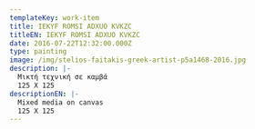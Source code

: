 ```yaml
---
templateKey: work-item
title: IEKYF ROMSI ADXUO KVKZC
titleEN: IEKYF ROMSI ADXUO KVKZC
date: 2016-07-22T12:32:00.000Z
type: painting
image: /img/stelios-faitakis-greek-artist-p5a1468-2016.jpg
description: |-
  Μικτή τεχνική σε καμβά
  125 X 125 
descriptionEN: |-
  Mixed media on canvas
  125 X 125
---
```

